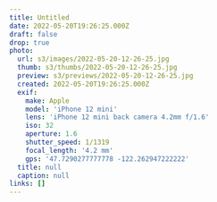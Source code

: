 ```yaml
---
title: Untitled
date: 2022-05-20T19:26:25.000Z
draft: false
drop: true
photo:
  url: s3/images/2022-05-20-12-26-25.jpg
  thumb: s3/thumbs/2022-05-20-12-26-25.jpg
  preview: s3/previews/2022-05-20-12-26-25.jpg
  created: 2022-05-20T19:26:25.000Z
  exif:
    make: Apple
    model: 'iPhone 12 mini'
    lens: 'iPhone 12 mini back camera 4.2mm f/1.6'
    iso: 32
    aperture: 1.6
    shutter_speed: 1/1319
    focal_length: '4.2 mm'
    gps: '47.7290277777778 -122.262947222222'
  title: null
  caption: null
links: []
---
```

